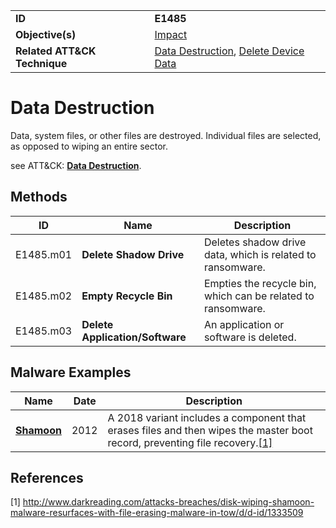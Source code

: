 |||
|---|---|
|**ID**|**E1485**|
|**Objective(s)**|[Impact](https://github.com/MBCProject/mbc-markdown/tree/master/impact)|
|**Related ATT&CK Technique**|[Data Destruction](https://attack.mitre.org/techniques/T1485/), [Delete Device Data](https://attack.mitre.org/techniques/T1447/)|


Data Destruction
================
Data, system files, or other files are destroyed. Individual files are selected, as opposed to wiping an entire sector.

see ATT&CK: [**Data Destruction**](https://attack.mitre.org/techniques/T1485/).

Methods
-------
|ID|Name|Description|
|---|---|---|
|E1485.m01|**Delete Shadow Drive**|Deletes shadow drive data, which is related to ransomware.|
|E1485.m02|**Empty Recycle Bin**|Empties the recycle bin, which can be related to ransomware.|
|E1485.m03|**Delete Application/Software**|An application or software is deleted.|

Malware Examples
----------------
|Name|Date|Description|
|---|---|---|
|[**Shamoon**](https://github.com/MBCProject/mbc-markdown/blob/master/xample-malware/shamoon.md)|2012|A 2018 variant includes a component that erases files and then wipes the master boot record, preventing file recovery.[[1]](#1)|

References
----------
<a name="1">[1]</a> http://www.darkreading.com/attacks-breaches/disk-wiping-shamoon-malware-resurfaces-with-file-erasing-malware-in-tow/d/d-id/1333509
